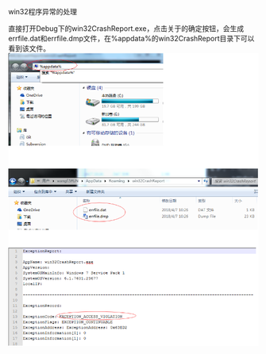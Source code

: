 win32程序异常的处理

直接打开Debug下的win32CrashReport.exe，点击关于的确定按钮，会生成errfile.dat和errfile.dmp文件，在%appdata%的win32CrashReport目录下可以看到该文件。
![](https://github.com/havenow/win32CrashReport/blob/master/1.png)
